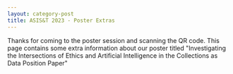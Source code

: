 ```yaml
---
layout: category-post
title: ASIS&T 2023 - Poster Extras
---
```


Thanks for coming to the poster session and scanning the QR code. This page contains some extra information about our poster titled "Investigating the Intersections of Ethics and Artificial Intelligence in the Collections as Data Position Paper"
